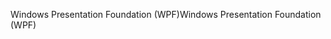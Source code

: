 <span data-ttu-id="943e8-101">Windows Presentation Foundation (WPF)</span><span class="sxs-lookup"><span data-stu-id="943e8-101">Windows Presentation Foundation (WPF)</span></span>
